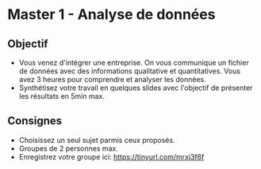 # Master 1 - Analyse de données

## Objectif
- Vous venez d'intégrer une entreprise.
  On vous communique un fichier de données avec des informations qualitative et quantitatives.
  Vous avez 3 heures pour comprendre et analyser les données.
- Synthétisez votre travail en quelques slides avec l'objectif de présenter les résultats en 5min max.

## Consignes
- Choisissez un seul sujet parmis ceux proposés.
- Groupes de 2 personnes max.
- Enregistrez votre groupe ici: https://tinyurl.com/mrxj3f6f
